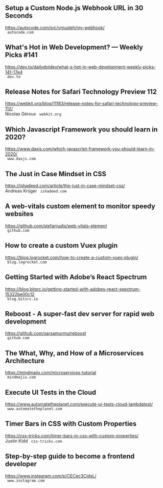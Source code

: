 ## Setup a Custom Node.js Webhook URL in 30 Seconds  
https://autocode.com/src/ymusleh/my-webhook/  
 ` autocode.com`
  

## What's Hot in Web Development? — Weekly Picks #141  
https://dev.to/dailydotdev/what-s-hot-in-web-development-weekly-picks-141-17e4  
 ` dev.to`
  

## Release Notes for Safari Technology Preview 112  
https://webkit.org/blog/11183/release-notes-for-safari-technology-preview-112/  
Nicolas Géroux ` webkit.org`
  

## Which Javascript Framework you should learn in 2020?  
https://www.dasjs.com/which-javascript-framework-you-should-learn-in-2020/  
 ` www.dasjs.com`
  

## The Just in Case Mindset in CSS  
https://ishadeed.com/article/the-just-in-case-mindset-css/  
Andreas Krüger ` ishadeed.com`
  

## A web-vitals custom element to monitor speedy websites  
https://github.com/stefanjudis/web-vitals-element  
 ` github.com`
  

## How to create a custom Vuex plugin  
https://blog.logrocket.com/how-to-create-a-custom-vuex-plugin/  
 ` blog.logrocket.com`
  

## Getting Started with Adobe’s React Spectrum  
https://blog.bitsrc.io/getting-started-with-adobes-react-spectrum-15322be00c12  
 ` blog.bitsrc.io`
  

## Reboost - A super-fast dev server for rapid web development  
https://github.com/sarsamurmu/reboost  
 ` github.com`
  

## The What, Why, and How of a Microservices Architecture  
https://mindmajix.com/microservices-tutorial  
 ` mindmajix.com`
  

## Execute UI Tests in the Cloud  
https://www.automatetheplanet.com/execute-ui-tests-cloud-lambdatest/  
 ` www.automatetheplanet.com`
  

## Timer Bars in CSS with Custom Properties  
https://css-tricks.com/timer-bars-in-css-with-custom-properties/  
Justin Kidd ` css-tricks.com`
  

## Step-by-step guide to become a frontend developer  
https://www.instagram.com/p/CECec3CidsL/  
 ` www.instagram.com`
  

